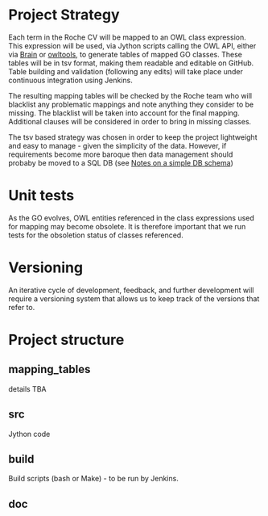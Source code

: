 # Project Strategy

Each term in the Roche CV will be mapped to an OWL class expression.
This expression will be used, via Jython scripts calling the OWL API,
either via [Brain](https://github.com/loopasam/Brain) or [owltools](https://code.google.com/p/owltools/), to generate tables
of mapped GO classes.  These tables will be in tsv format, making them
readable and editable on GitHub.  Table building and validation
(following any edits) will take place under continuous integration using Jenkins.

The resulting mapping tables will be checked by the Roche team who
will blacklist any problematic mappings and note anything they
consider to be missing.  The blacklist will be taken into account for
the final mapping.  Additional clauses will be considered in order to
bring in missing classes.

The tsv based strategy was chosen in order to keep the project lightweight and easy to manage - given the simplicity of the data.  However, if requirements become more baroque then data management should probaby be moved to a SQL DB (see [Notes on a simple DB schema](DB_schema_sketch.md))

# Unit tests

As the GO evolves, OWL entities referenced in the class expressions
used for mapping may become obsolete.  It is therefore important that
we run tests for the obsoletion status of classes referenced.

# Versioning

An iterative cycle of development, feedback, and further development
will require a versioning system that allows us to keep track of the
versions that refer to.

# Project structure

## mapping_tables

details TBA

## src

Jython code

## build

Build scripts (bash or Make) - to be run by Jenkins.

## doc


